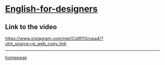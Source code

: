 # [English-for-designers](https://github.com/RonaldRonno/english-for-designers/blob/main/README.md)

## Link to the video

https://www.instagram.com/reel/CdiRYGropa4/?utm_source=ig_web_copy_link
___
[homepage](https://github.com/RonaldRonno/english-for-designers/blob/main/07-homepage/index.md)

